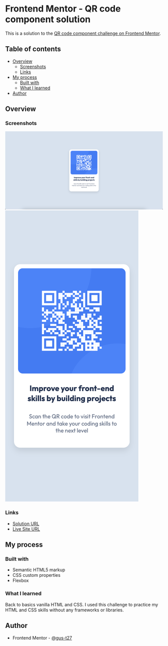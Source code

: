 # Frontend Mentor - QR code component solution

This is a solution to the [QR code component challenge on Frontend Mentor](https://www.frontendmentor.io/challenges/qr-code-component-iux_sIO_H).

## Table of contents

- [Overview](#overview)
  - [Screenshots](#screenshots)
  - [Links](#links)
- [My process](#my-process)
  - [Built with](#built-with)
  - [What I learned](#what-i-learned)
- [Author](#author)

## Overview

### Screenshots

![](./desktopScreenshot.png)
![](./mobileScreenshot.png)

### Links

- [Solution URL](https://github.com/gus-t27/frontend-mentor-qr-code)
- [Live Site URL](https://frontend-mentor-qr-code-iota.vercel.app/)

## My process

### Built with

- Semantic HTML5 markup
- CSS custom properties
- Flexbox

### What I learned

Back to basics vanilla HTML and CSS. I used this challenge to practice my HTML and CSS skills without any frameworks or libraries.

## Author

- Frontend Mentor - [@gus-t27](https://www.frontendmentor.io/profile/gus-t27)
